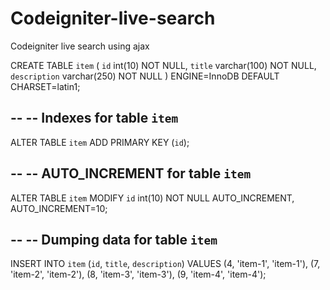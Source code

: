 # Codeigniter-live-search
Codeigniter live search using ajax


CREATE TABLE `item` (
  `id` int(10) NOT NULL,
  `title` varchar(100) NOT NULL,
  `description` varchar(250) NOT NULL
) ENGINE=InnoDB DEFAULT CHARSET=latin1;


--
-- Indexes for table `item`
--
ALTER TABLE `item`
  ADD PRIMARY KEY (`id`);



--
-- AUTO_INCREMENT for table `item`
--
ALTER TABLE `item`
  MODIFY `id` int(10) NOT NULL AUTO_INCREMENT, AUTO_INCREMENT=10;



--
-- Dumping data for table `item`
--

INSERT INTO `item` (`id`, `title`, `description`) VALUES
(4, 'item-1', 'item-1'),
(7, 'item-2', 'item-2'),
(8, 'item-3', 'item-3'),
(9, 'item-4', 'item-4');

